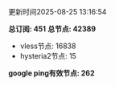 更新时间2025-08-25 13:16:54

**总订阅: 451**
**总节点: 42389**
- vless节点: 16838
- hysteria2节点: 15

**google ping有效节点: 262**
